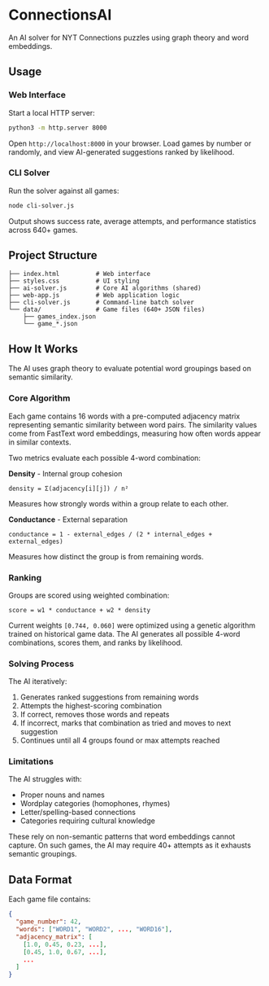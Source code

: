 # ConnectionsAI

An AI solver for NYT Connections puzzles using graph theory and word embeddings.

## Usage

### Web Interface

Start a local HTTP server:

```bash
python3 -m http.server 8000
```

Open `http://localhost:8000` in your browser. Load games by number or randomly, and view AI-generated suggestions ranked by likelihood.

### CLI Solver

Run the solver against all games:

```bash
node cli-solver.js
```

Output shows success rate, average attempts, and performance statistics across 640+ games.

## Project Structure

```
├── index.html          # Web interface
├── styles.css          # UI styling
├── ai-solver.js        # Core AI algorithms (shared)
├── web-app.js          # Web application logic
├── cli-solver.js       # Command-line batch solver
└── data/               # Game files (640+ JSON files)
    ├── games_index.json
    └── game_*.json
```

## How It Works

The AI uses graph theory to evaluate potential word groupings based on semantic similarity.

### Core Algorithm

Each game contains 16 words with a pre-computed adjacency matrix representing semantic similarity between word pairs. The similarity values come from FastText word embeddings, measuring how often words appear in similar contexts.

Two metrics evaluate each possible 4-word combination:

**Density** - Internal group cohesion
```
density = Σ(adjacency[i][j]) / n²
```
Measures how strongly words within a group relate to each other.

**Conductance** - External separation
```
conductance = 1 - external_edges / (2 * internal_edges + external_edges)
```
Measures how distinct the group is from remaining words.

### Ranking

Groups are scored using weighted combination:
```
score = w1 * conductance + w2 * density
```

Current weights `[0.744, 0.060]` were optimized using a genetic algorithm trained on historical game data. The AI generates all possible 4-word combinations, scores them, and ranks by likelihood.

### Solving Process

The AI iteratively:
1. Generates ranked suggestions from remaining words
2. Attempts the highest-scoring combination
3. If correct, removes those words and repeats
4. If incorrect, marks that combination as tried and moves to next suggestion
5. Continues until all 4 groups found or max attempts reached

### Limitations

The AI struggles with:
- Proper nouns and names
- Wordplay categories (homophones, rhymes)
- Letter/spelling-based connections
- Categories requiring cultural knowledge

These rely on non-semantic patterns that word embeddings cannot capture. On such games, the AI may require 40+ attempts as it exhausts semantic groupings.

## Data Format

Each game file contains:

```json
{
  "game_number": 42,
  "words": ["WORD1", "WORD2", ..., "WORD16"],
  "adjacency_matrix": [
    [1.0, 0.45, 0.23, ...],
    [0.45, 1.0, 0.67, ...],
    ...
  ]
}
```